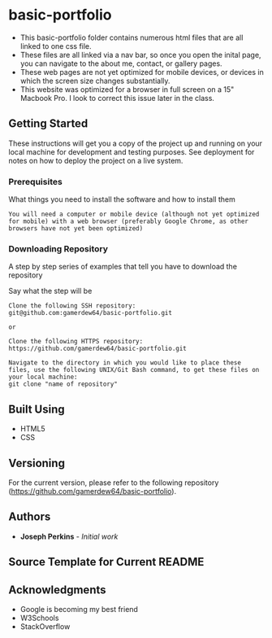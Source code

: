 # basic-portfolio

- This basic-portfolio folder contains numerous html files that are all linked to one css file. 
- These files are all linked via a nav bar, so once you open the inital page, you can navigate to the about me, contact, or gallery pages.
- These web pages are not yet optimized for mobile devices, or devices in which the screen size changes substantially. 
- This website was optimized for a browser in full screen on a 15" Macbook Pro. I look to correct this issue later in the class.


## Getting Started

These instructions will get you a copy of the project up and running on your local machine for development and testing purposes. See deployment for notes on how to deploy the project on a live system.

### Prerequisites

What things you need to install the software and how to install them

```
You will need a computer or mobile device (although not yet optimized for mobile) with a web browser (preferably Google Chrome, as other browsers have not yet been optimized)
```

### Downloading Repository

A step by step series of examples that tell you have to download the repository

Say what the step will be

```
Clone the following SSH repository:
git@github.com:gamerdew64/basic-portfolio.git

or

Clone the following HTTPS repository:
https://github.com/gamerdew64/basic-portfolio.git

Navigate to the directory in which you would like to place these files, use the following UNIX/Git Bash command, to get these files on your local machine:
git clone "name of repository"
```

## Built Using

* HTML5
* CSS

## Versioning

For the current version, please refer to the following repository (https://github.com/gamerdew64/basic-portfolio). 

## Authors

* **Joseph Perkins** - *Initial work*

## Source Template for Current README

<!-- * <script src="https://gist.github.com/PurpleBooth/109311bb0361f32d87a2.js"></script> -->

## Acknowledgments

* Google is becoming my best friend
* W3Schools
* StackOverflow
